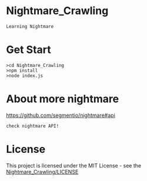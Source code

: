 # Nightmare_Crawling
    Learning Nightmare
# Get Start
    >cd Nightmare_Crawling
    >npm install
    >node index.js
# About more nightmare
https://github.com/segmentio/nightmare#api

    check nightmare API!
# License
This project is licensed under the MIT License - see the [Nightmare_Crawling/LICENSE](LICENSE)
